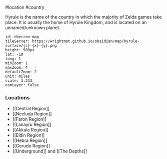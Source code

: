 #location #country

Hyrule is the name of the country in which the majority of Zelda games take place. It is usually the home of Hyrule Kingdom, and is located on an unnamed/unknown planet.

```leaflet
id: eberron-map
tileServer: https://wrightmat.github.io/obsidian/map/hyrule-surface/{z}-{x}-{y}.png
height: 500px
lat: -10
long: 1
minZoom: 1
maxZoom: 4
defaultZoom: 2
unit: miles
scale: 3.233
osmLayer: false
```

### Locations

* [[Central Region]]
* [[Necluda Region]]
* [[Faron Region]]
* [[Lanayru Region]]
* [[Akkala Region]]
* [[Eldin Region]]
* [[Hebra Region]]
* [[Gerudo Region]]
* [[Underground]] and [[The Depths]]

